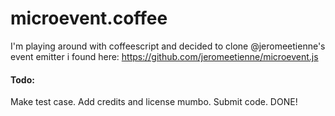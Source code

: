 microevent.coffee
=================

I'm playing around with coffeescript and decided to clone @jeromeetienne's event emitter i found
here: https://github.com/jeromeetienne/microevent.js

#### Todo:
Make test case.
Add credits and license mumbo.
Submit code. DONE!
